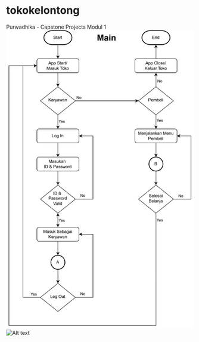 # tokokelontong

Purwadhika - Capstone Projects Modul 1
![Alt text](capstone_main_menu.png)
![Alt text](karyawan_flowchart.png)
